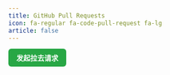 ```yaml
---
title: GitHub Pull Requests
icon: fa-regular fa-code-pull-request fa-lg
article: false
---
```


<div style="display: inline-block; padding: 8px 16px; font-size: 14px; font-weight: bold; color: #fff; background-color: #28a745; border-radius: 6px; text-decoration: none; transition: background-color 0.2s ease;">
    <a href="https://github.com/pysio2007/Vue-blog/compare" style="color: #fff; text-decoration: none;">发起拉去请求</a>
</div>

<GitHubPRList />